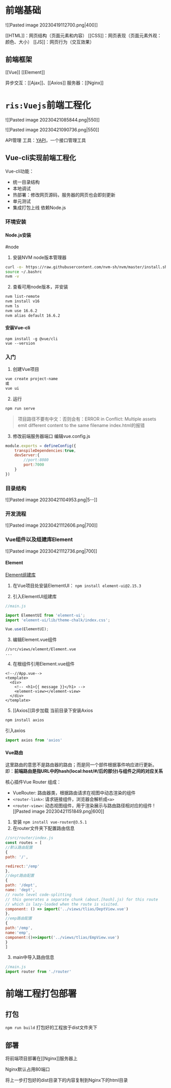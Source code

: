 # 前端基础
![[Pasted image 20230419112700.png|400]]

[[HTML]]：网页结构（页面元素和内容）
[[CSS]]：网页表现（页面元素外观：颜色、大小）
[[JS]]：网页行为（交互效果）



## 前端框架

[[Vue]]
[[Element]]

异步交互：[[Ajax]]、[[Axios]]
服务器：[[Nginx]]

# `ris:Vuejs`前端工程化

![[Pasted image 20230421085844.png|550]]


![[Pasted image 20230421090736.png|550]]

API管理
工具：[YAPI](http://yapi.smart-xwork.cn/)，一个接口管理工具


## Vue-cli实现前端工程化
Vue-cli功能：
- 统一目录结构
- 本地调试
- 热部署：修改网页源码，服务器的网页也会即刻更新
- 单元测试
- 集成打包上线
依赖Node.js

### 环境安装

#### Node.js安装
#node
1. 安装NVM node版本管理器
```bash
curl -o- https://raw.githubusercontent.com/nvm-sh/nvm/master/install.sh | bash
source ~/.bashrc
nvm -v
```
2. 查看可用node版本，并安装
```bash
nvm list-remote
nvm install v16
nvm ls
nvm use 16.6.2
nvm alias default 16.6.2
```
#### 安装Vue-cli
```
npm install -g @vue/cli
vue --version
```

### 入门
1. 创建Vue项目
```bash
vue create project-name
或
vue ui
```
2. 运行
```bash
npm run serve
```
> 项目路径不要有中文：否则会有：ERROR in Conflict: Multiple assets emit different content to the same filename index.html的报错


3. 修改前端服务器端口
编辑vue.config.js
```js
module.exports = defineConfig({
	transpileDependencies:true,
	devServer:{
		//port:8080
		port:7000
	}
})
```

### 目录结构
![[Pasted image 20230421104953.png|5--]]


### 开发流程

![[Pasted image 20230421112606.png|700]]

### Vue组件以及组建库Element

![[Pasted image 20230421112736.png|700]]

#### Element 
[Element组建库](https://element.eleme.cn/#/zh-CNListener)
1. 在Vue项目处安装ElementUI：
`npm install element-ui@2.15.3`

2. 引入ElementUI组建库
```js
//main.js

import ElementUI from 'element-ui';
import 'element-ui/lib/theme-chalk/index.css';

Vue.use(ElementUI);
```

3. 编辑Element.vue组件
```vue
//src/views/element/Element.vue
...
```

4. 在根组件引用Element.vue组件
```vue
<!--//App.vue-->
<template>
  <div>
    <!-- <h1>{{ message }}</h1> -->
    <element-view></element-view>
  </div>
</template>
```
5. [[Axios]]异步加载
当前目录下安装Axios
```bash
npm install axios
```
引入axios
```js
import axios from 'axios'
```


#### Vue路由
这里路由的意思不是路由器的路由；而是同一个部件根据事件响应进行更新。
即：**前端路由是指URL中的hash(local:host/#/后的部分)与组件之间的对应关系**

核心插件Vue Router
组成：
- VueRouter: 路由器类，根据路由请求在视图中动态渲染的组件
- `<router-link>`: 请求链接组件，浏览器会解析成`<a>`
- `<router-view>`: 动态视图组件，用于渲染展示与路由路径相对应的组件
![[Pasted image 20230421151849.png|600]]

1. 安装
`npm install vue-router@3.5.1`
2. 在router文件夹下配置路由信息
```js
//src/router/index.js
const routes = [
//默认路由配置
{
path: '/',

redirect:'/emp'
},
//dept路由配置
{
path: '/dept',
name: 'dept',
// route level code-splitting
// this generates a separate chunk (about.[hash].js) for this route
// which is lazy-loaded when the route is visited.
component: () => import('../views/tlias/DeptView.vue')
},
//emp路由配置
{
path:'/emp',
name:'emp',
component:()=>import('../views/tlias/EmpView.vue')
}
]
```

3. main中导入路由信息
```js
//main.js
import router from './router'
```



# 前端工程打包部署

## 打包
`npm run build`
打包好的工程放于dist文件夹下


## 部署
将前端项目部署在[[Nginx]]服务器上

Nginx默认占用80端口

将上一步打包好的dist目录下的内容复制到Nginx下的html目录




